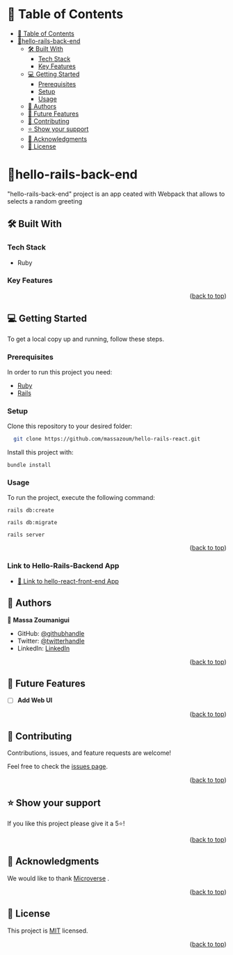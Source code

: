 
<a name="readme-top"></a>

# 📗 Table of Contents

- [📗 Table of Contents](#-table-of-contents)
- [📖hello-rails-back-end ](#hello-rails-back-end-)
  - [🛠️ Built With ](#-built-with-)
    - [Tech Stack ](#tech-stack-)
    - [Key Features ](#key-features-)
  - [💻 Getting Started ](#-getting-started-)
    - [Prerequisites](#prerequisites)
    - [Setup](#setup)
    - [Usage](#usage)
  - [👥 Authors ](#-authors-)
  - [🔭 Future Features ](#-future-features-)
  - [🤝 Contributing ](#-contributing-)
  - [⭐ Show your support ](#️-show-your-support-)
  - [🙏 Acknowledgments ](#-acknowledgments-)
  - [📝 License ](#-license-)

<!-- PROJECT DESCRIPTION -->

# 📖hello-rails-back-end<a name="about-project"></a>

"hello-rails-back-end" project is an app ceated with Webpack that allows to selects a random greeting 

## 🛠️ Built With <a name="built-with"></a>

### Tech Stack <a name="tech-stack"></a>

- Ruby

<!-- Features -->

### Key Features <a name="key-features"></a>


<p align="right">(<a href="#readme-top">back to top</a>)</p>

<!-- GETTING STARTED -->

## 💻 Getting Started <a name="getting-started"></a>

To get a local copy up and running, follow these steps.

### Prerequisites

In order to run this project you need:

- [Ruby](https://www.ruby-lang.org/en/)
- [Rails](https://rubyonrails.org/)

### Setup

Clone this repository to your desired folder:

```sh
  git clone https://github.com/massazoum/hello-rails-react.git
```

<!-- ### Install -->

Install this project with:
```
bundle install
```


### Usage

To run the project, execute the following command:
```
rails db:create
```

```
rails db:migrate
```

```
rails server
```
<p align="right">(<a href="#readme-top">back to top</a>)</p>

### Link to Hello-Rails-Backend App
- [🚀 Link to hello-react-front-end App](https://github.com/massazoum/hello-react-front-end.git)

## 👥 Authors <a name="authors"></a>

👤 **Massa Zoumanigui**

- GitHub: [@githubhandle](https://github.com/massazoum)
- Twitter: [@twitterhandle](https://twitter.com/zoumaniguimass1)
- LinkedIn: [LinkedIn](https://www.linkedin.com/in/zoumtechmassa)


<p align="right">(<a href="#readme-top">back to top</a>)</p>

<!-- FUTURE FEATURES -->

## 🔭 Future Features <a name="future-features"></a>

- [ ] **Add Web UI**

<p align="right">(<a href="#readme-top">back to top</a>)</p>

<!-- CONTRIBUTING -->

## 🤝 Contributing <a name="contributing"></a>

Contributions, issues, and feature requests are welcome!

Feel free to check the [issues page](../../issues/).

<p align="right">(<a href="#readme-top">back to top</a>)</p>

<!-- SUPPORT -->

## ⭐ Show your support <a name="support"></a>

If you like this project please give it a 5⭐!

<p align="right">(<a href="#readme-top">back to top</a>)</p>

<!-- ACKNOWLEDGEMENTS -->

## 🙏 Acknowledgments <a name="acknowledgements"></a>

We would like to thank [Microverse](https://bit.ly/MicroverseTN) .
<p align="right">(<a href="#readme-top">back to top</a>)</p>

<!-- LICENSE -->

## 📝 License <a name="license"></a>

This project is [MIT](./LICENSE) licensed.

<p align="right">(<a href="#readme-top">back to top</a>)</p>
